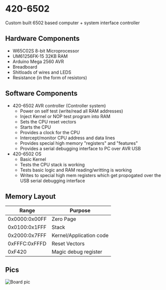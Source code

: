 # 420-6502
Custom built 6502 based computer + system interface controller

## Hardware Components
* W65C02S 8-bit Microprocessor
* UM61256FK-15 32KB RAM 
* Arduino Mega 2560 AVR 
* Breadboard
* Shitloads of wires and LEDS
* Resistance (in the form of resistors)

## Software Components
* 420-6502 AVR controller (Controller system)
  * Power on self test (write/read all RAM addresses)
  * Inject Kernel or NOP test program into RAM 
  * Sets the CPU reset vectors
  * Starts the CPU
  * Provides a clock for the CPU
  * Intercept/monitor CPU address and data lines
  * Provides special high memory "registers" and "features"
  * Provides a serial debugging interface to PC over AVR USB
* 420-6502 OS 
  * Basic Kernel
  * Tests the CPU stack is working 
  * Tests basic logic and RAM reading/writting is working
  * Writes to special high mem registers which get propogated over the USB serial debugging interface

## Memory Layout
| Range  | Purpose |
| ------------- | ------------- |
| 0x0000:0x00FF | Zero Page     |
| 0x0100:0x1FFF | Stack         |
| 0x2000:0x7FFF | Kernel/Application code |
| 0xFFFC:0xFFFD | Reset Vectors |
| 0xF420        | Magic debug register |


## Pics
![Board pic](/pic.png)

